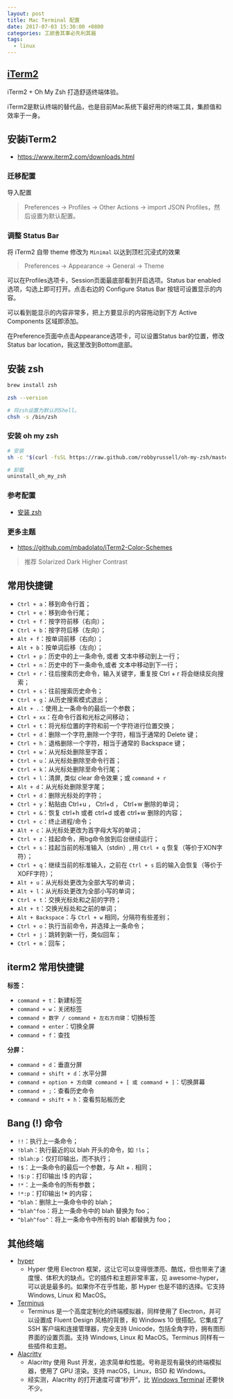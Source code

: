 ```yaml
---
layout: post
title: Mac Terminal 配置
date: 2017-07-03 15:30:00 +0800
categories: 工欲善其事必先利其器
tags:
  - linux
---
```


## [iTerm2](https://iterm2.com)

iTerm2 + Oh My Zsh 打造舒适终端体验。

iTerm2是默认终端的替代品，也是目前Mac系统下最好用的终端工具，集颜值和效率于一身。

## 安装iTerm2

- https://www.iterm2.com/downloads.html

### 迁移配置

导入配置

> Preferences -> Profiles -> Other Actions -> import JSON Profiles，然后设置为默认配置。

### 调整 Status Bar

将 iTerm2 自带 theme 修改为 `Minimal` 以达到顶栏沉浸式的效果

> Preferences -> Appearance -> General -> Theme

可以在Profiles选项卡，Session页面最底部看到开启选项。Status bar enabled 选项，勾选上即可打开。点击右边的 Configure Status Bar 按钮可设置显示的内容。

可以看到能显示的内容非常多，把上方要显示的内容拖动到下方 Active Components 区域即添加。

在Preference页面中点击Appearance选项卡，可以设置Status bar的位置，修改 Status bar location，我这里改到Bottom底部。

## 安装 zsh

```bash
brew install zsh

zsh --version

# 将zsh设置为默认的Shell。
chsh -s /bin/zsh
```

### 安装 oh my zsh

```bash
# 安装
sh -c "$(curl -fsSL https://raw.github.com/robbyrussell/oh-my-zsh/master/tools/install.sh)"

# 卸载
uninstall_oh_my_zsh
```

### 参考配置

- [安装 zsh](https://github.com/xinlc/dotfiles/blob/master/mac/README.md#%E5%AE%89%E8%A3%85-zsh)

### 更多主题

- https://github.com/mbadolato/iTerm2-Color-Schemes

> 推荐 Solarized Dark Higher Contrast

## 常用快捷键

- `Ctrl + a`：移到命令行首；
- `Ctrl + e`：移到命令行尾；
- `Ctrl + f`：按字符前移（右向）；
- `Ctrl + b`：按字符后移（左向）；
- `Alt + f`：按单词前移（右向）；
- `Alt + b`：按单词后移（左向）；
- `Ctrl + p`：历史中的上一条命令, 或者 文本中移动到上一行；
- `Ctrl + n`：历史中的下一条命令,或者 文本中移动到下一行；
- `Ctrl + r`：往后搜索历史命令，输入关键字，重复按 Ctrl + r 将会继续反向搜索；
- `Ctrl + s`：往前搜索历史命令；
- `Ctrl + g`：从历史搜索模式退出；
- `Alt + .`：使用上一条命令的最后一个参数；
- `Ctrl + xx`：在命令行首和光标之间移动；
- `Ctrl + t`：将光标位置的字符和前一个字符进行位置交换；
- `Ctrl + d`：删除一个字符,删除一个字符，相当于通常的 Delete 键；
- `Ctrl + h`：退格删除一个字符，相当于通常的 Backspace 键；
- `Ctrl + w`：从光标处删除至字首；
- `Ctrl + u`：从光标处删除至命令行首；
- `Ctrl + k`：从光标处删除至命令行尾；
- `Ctrl + l`：清屏, 类似 clear 命令效果；或 `command + r`
- `Alt + d`：从光标处删除至字尾；
- `Ctrl + d`：删除光标处的字符；
- `Ctrl + y`：粘贴由 Ctrl+u ， Ctrl+d ， Ctrl+w 删除的单词；
- `Ctrl + &`：恢复 ctrl+h 或者 ctrl+d 或者 ctrl+w 删除的内容；
- `Ctrl + c`：终止进程/命令；
- `Alt + c`：从光标处更改为首字母大写的单词；
- `Ctrl + z`：挂起命令，用bg命令放到后台继续运行；
- `Ctrl + s`：挂起当前的标准输入（stdin）, 用 `Ctrl + q` 恢复（等价于XON字符）；
- `Ctrl + q`：继续当前的标准输入，之前在 `Ctrl + s` 后的输入会恢复（等价于XOFF字符）；
- `Alt + u`：从光标处更改为全部大写的单词；
- `Alt + l`：从光标处更改为全部小写的单词；
- `Ctrl + t`：交换光标处和之前的字符；
- `Alt + t`：交换光标处和之前的单词；
- `Alt + Backspace`：与 `Ctrl + w` 相同，分隔符有些差别；
- `Ctrl + o`：执行当前命令，并选择上一条命令；
- `Ctrl + j`：跳转到新一行，类似回车；
- `Ctrl + m`：回车；

## iterm2 常用快捷键

**标签：**

- `command + t`：新建标签
- `command + w`：关闭标签
- `command + 数字 / command + 左右方向键`：切换标签
- `command + enter`：切换全屏
- `command + f`：查找

**分屏：**

- `command + d`：垂直分屏
- `command + shift + d`：水平分屏
- `command + option + 方向键 command + [ 或 command + ]`：切换屏幕
- `command + ;`：查看历史命令
- `command + shift + h`：查看剪贴板历史

## Bang (!) 命令

- `!!`：执行上一条命令；
- `!blah`：执行最近的以 blah 开头的命令，如 `!ls`；
- `!blah:p`：仅打印输出，而不执行；
- `!$`：上一条命令的最后一个参数，与 Alt + . 相同；
- `!$:p`：打印输出 !$ 的内容；
- `!*`：上一条命令的所有参数；
- `!*:p`：打印输出 !* 的内容；
- `^blah`：删除上一条命令中的 blah；
- `^blah^foo`：将上一条命令中的 blah 替换为 foo；
- `^blah^foo^`：将上一条命令中所有的 blah 都替换为 foo；

## 其他终端

- [hyper](https://github.com/vercel/hyper)
  - Hyper 使用 Electron 框架，这让它可以变得很漂亮、酷炫，但也带来了速度慢、体积大的缺点。它的插件和主题非常丰富，见 awesome-hyper，可以说是最多的。如果你不在乎性能，那 Hyper 也是不错的选择。它支持 Windows, Linux 和 MacOS。
- [Terminus](https://github.com/Eugeny/terminus)
  - Terminus 是一个高度定制化的终端模拟器，同样使用了 Electron，并可以设置成 Fluent Design 风格的背景，和 Windows 10 很搭配。它集成了 SSH 客户端和连接管理器，完全支持 Unicode，包括全角字符，拥有图形界面的设置页面。支持 Windows, Linux 和 MacOS。Terminus 同样有一些插件和主题。
- [Alacritty](https://github.com/alacritty/alacritty)
  - Alacritty 使用 Rust 开发，追求简单和性能。号称是现有最快的终端模拟器，使用了 GPU 渲染。支持 macOS，Linux，BSD 和 Windows。
  - 经实测，Alacritty 的打开速度可谓“秒开”，比 [Windows Terminal](https://github.com/microsoft/terminal) 还要快不少。
